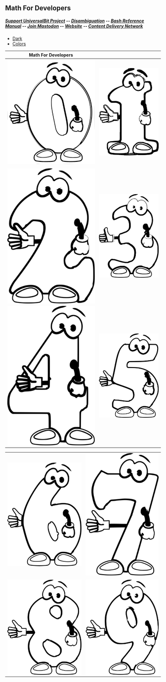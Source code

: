 ## Math For Developers
##### [Support UniversalBit Project](https://github.com/universalbit-dev/universalbit-dev/tree/main/support) -- [Disambiguation](https://en.wikipedia.org/wiki/Wikipedia:Disambiguation) -- [Bash Reference Manual](https://www.gnu.org/software/bash/manual/html_node/index.html) -- [Join Mastodon](https://mastodon.social/invite/wTHp2hSD) -- [Website](https://www.universalbit.it/) -- [Content Delivery Network](https://universalbitcdn.it/)

* [Dark](https://github.com/universalbit-dev/universalbit-dev/tree/main/math_for_developers/dark)
* [Colors](https://github.com/universalbit-dev/universalbit-dev/tree/main/math_for_developers/colors)


|         Math For Developers                   |                              |
| ----------------------------------- | ----------------------------------- |
| ![math_for_developer_0_0](https://github.com/universalbit-dev/universalbit-dev/blob/main/math_for_developers/mathematics-0_0.png) | ![math_for_developers_0_1](https://github.com/universalbit-dev/universalbit-dev/blob/main/math_for_developers/mathematics-1_1.png) |
|                             |                             |
| ![math_for_developers_0_2](https://github.com/universalbit-dev/universalbit-dev/blob/main/math_for_developers/mathematics-2_2.png) | ![math_for_developers_0_3](https://github.com/universalbit-dev/universalbit-dev/blob/main/math_for_developers/mathematics-3_3.png) |
| ![math_for_developers_0_4](https://github.com/universalbit-dev/universalbit-dev/blob/main/math_for_developers/mathematics-4_4.png) | ![math_for_developers_0_5](https://github.com/universalbit-dev/universalbit-dev/blob/main/math_for_developers/mathematics-5_5.png) |

|                            |                              |
| ----------------------------------- | ----------------------------------- |
| ![math_for_developers_0_6](https://github.com/universalbit-dev/universalbit-dev/blob/main/math_for_developers/mathematics-6_6.png) | ![math_for_developers_0_7](https://github.com/universalbit-dev/universalbit-dev/blob/main/math_for_developers/mathematics-7_7.png) |
|                             |                             |
| ![math_for_developers_0_8](https://github.com/universalbit-dev/universalbit-dev/blob/main/math_for_developers/mathematics-8_8.png) | ![math_for_developers_0_9](https://github.com/universalbit-dev/universalbit-dev/blob/main/math_for_developers/mathematics-9_9.png) |
